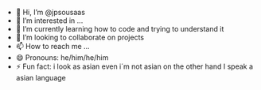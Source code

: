 - 👋 Hi, I’m @jpsousaas
- 👀 I’m interested in ...
- 🌱 I’m currently learning how to code and trying to understand it
- 💞️ I’m looking to collaborate on projects
- 📫 How to reach me ...
- 😄 Pronouns: he/him/he/him
- ⚡ Fun fact: i look as asian even i´m not asian on the other hand I speak a asian language

<!---
jpsousaas/jpsousaas is a ✨ special ✨ repository because its `README.md` (this file) appears on your GitHub profile.
You can click the Preview link to take a look at your changes.
--->
